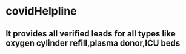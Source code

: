 # covidHelpline
## It provides all verified leads for all types like oxygen cylinder refill,plasma donor,ICU beds
